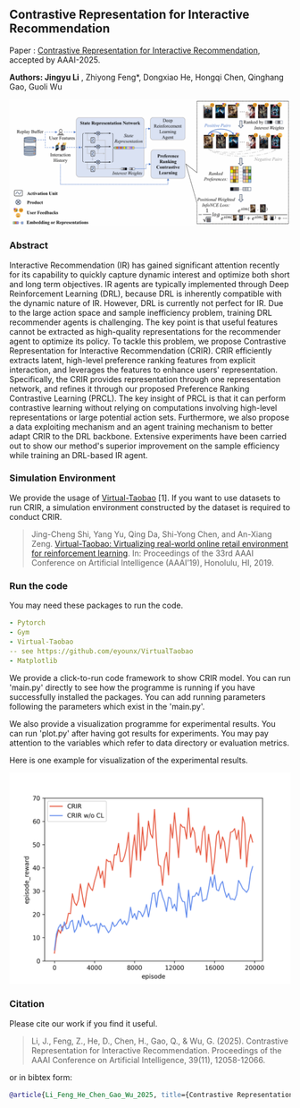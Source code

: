 ## Contrastive Representation for Interactive Recommendation

Paper : [Contrastive Representation for Interactive Recommendation](https://arxiv.org/abs/2412.18396), accepted by AAAI-2025.

**Authors: Jingyu Li** , Zhiyong Feng*, Dongxiao He, Hongqi Chen, Qinghang Gao, Guoli Wu

![img](figs/framework.png "framework")

### Abstract

Interactive Recommendation (IR) has gained significant attention recently for its capability to quickly capture dynamic interest and optimize both short and long term objectives. IR agents are typically implemented through Deep Reinforcement Learning (DRL), because DRL is inherently compatible with the dynamic nature of IR. However, DRL is currently not perfect for IR. Due to the large action space and sample inefficiency problem, training DRL recommender agents is challenging. The key point is that useful features cannot be extracted as high-quality representations for the recommender agent to optimize its policy. To tackle this problem, we propose Contrastive Representation for Interactive Recommendation (CRIR). CRIR efficiently extracts latent, high-level preference ranking features from explicit interaction, and leverages the features to enhance users' representation. Specifically, the CRIR provides representation through one representation network, and refines it through our proposed Preference Ranking Contrastive Learning (PRCL). The key insight of PRCL is that it can perform contrastive learning without relying on computations involving high-level representations or large potential action sets. Furthermore, we also propose a data exploiting mechanism and an agent training mechanism to better adapt CRIR to the DRL backbone. Extensive experiments have been carried out to show our method's superior improvement on the sample efficiency while training an DRL-based IR agent.

### Simulation Environment

We provide the usage of [Virtual-Taobao](https://github.com/eyounx/VirtualTaobao) [1]. If you want to use datasets to run CRIR, a simulation environment constructed by the dataset is required to conduct CRIR.

> Jing-Cheng Shi, Yang Yu, Qing Da, Shi-Yong Chen, and An-Xiang Zeng. [Virtual-Taobao: Virtualizing real-world online retail environment for reinforcement learning](https://arxiv.org/abs/1805.10000). In: Proceedings of the 33rd AAAI Conference on Artificial Intelligence (AAAI’19), Honolulu, HI, 2019.

### Run the code

You may need these packages to run the code.

```yaml
- Pytorch
- Gym
- Virtual-Taobao
-- see https://github.com/eyounx/VirtualTaobao
- Matplotlib
```

We provide a click-to-run code framework to show CRIR model. You can run 'main.py' directly to see how the programme is running if you have successfully installed the packages. You can add running parameters following the parameters which exist in the 'main.py'.

We also provide a visualization programme for experimental results. You can run 'plot.py' after having got results for experiments. You may pay attention to the variables which refer to data directory or evaluation metrics.

Here is one example for visualization of the experimental results.

![img](plot/figs/episode_reward.png "example result")

### Citation

Please cite our work if you find it useful.

> Li, J., Feng, Z., He, D., Chen, H., Gao, Q., & Wu, G. (2025). Contrastive Representation for Interactive Recommendation. Proceedings of the AAAI Conference on Artificial Intelligence, 39(11), 12058-12066. 

or in bibtex form:
```bibtex
@article{Li_Feng_He_Chen_Gao_Wu_2025, title={Contrastive Representation for Interactive Recommendation}, volume={39}, url={https://ojs.aaai.org/index.php/AAAI/article/view/33313}, DOI={10.1609/aaai.v39i11.33313}, abstractNote={Interactive Recommendation (IR) has gained significant attention recently for its capability to quickly capture dynamic interest and optimize both short and long term objectives. IR agents are typically implemented through Deep Reinforcement Learning (DRL), because DRL is inherently compatible with the dynamic nature of IR. However, DRL is currently not perfect for IR. Due to the large action space and sample inefficiency problem, training DRL recommender agents is challenging. The key point is that useful features cannot be extracted as high-quality representations for the recommender agent to optimize its policy. To tackle this problem, we propose Contrastive Representation for Interactive Recommendation (CRIR). CRIR efficiently extracts latent, high-level preference ranking features from explicit interaction, and leverages the features to enhance users’ representation. Specifically, the CRIR provides representation through one representation network, and refines it through our proposed Preference Ranking Contrastive Learning (PRCL). The key insight of PRCL is that it can perform contrastive learning without relying on computations involving high-level representations or large potential action sets. Furthermore, we also propose a data exploiting mechanism and an agent training mechanism to better adapt CRIR to the DRL backbone. Extensive experiments have been carried out to show our method’s superior improvement on the sample efficiency while training an DRL-based IR agent.}, number={11}, journal={Proceedings of the AAAI Conference on Artificial Intelligence}, author={Li, Jingyu and Feng, Zhiyong and He, Dongxiao and Chen, Hongqi and Gao, Qinghang and Wu, Guoli}, year={2025}, month={Apr.}, pages={12058-12066} }
```
